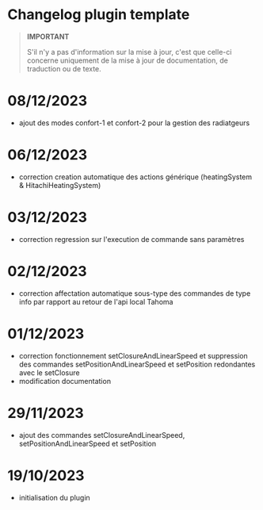 # Changelog plugin template

>**IMPORTANT**
>
>S'il n'y a pas d'information sur la mise à jour, c'est que celle-ci concerne uniquement de la mise à jour de documentation, de traduction ou de texte.

# 08/12/2023
- ajout des modes confort-1 et confort-2 pour la gestion des radiatgeurs

# 06/12/2023
- correction creation automatique des actions générique (heatingSystem & HitachiHeatingSystem)

# 03/12/2023
- correction regression sur l'execution de commande sans paramètres

# 02/12/2023
- correction affectation automatique sous-type des commandes de type info par rapport au retour de l'api local Tahoma 

# 01/12/2023
- correction fonctionnement setClosureAndLinearSpeed et suppression des commandes setPositionAndLinearSpeed et setPosition redondantes avec le setClosure
- modification documentation

# 29/11/2023
- ajout des commandes setClosureAndLinearSpeed, setPositionAndLinearSpeed et setPosition

# 19/10/2023

- initialisation du plugin
